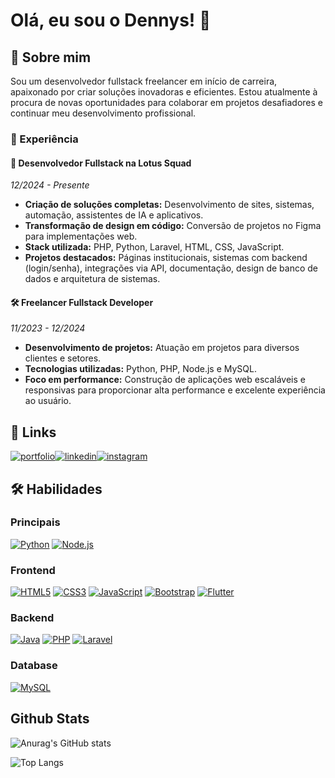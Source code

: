 
# Olá, eu sou o Dennys! 👋


## 🚀 Sobre mim
Sou um desenvolvedor fullstack freelancer em início de carreira, apaixonado por criar soluções inovadoras e eficientes. Estou atualmente à procura de novas oportunidades para colaborar em projetos desafiadores e continuar meu desenvolvimento profissional.




### 💼 Experiência

#### 🚀 Desenvolvedor Fullstack na Lotus Squad
*12/2024 - Presente*  
- **Criação de soluções completas:** Desenvolvimento de sites, sistemas, automação, assistentes de IA e aplicativos.  
- **Transformação de design em código:** Conversão de projetos no Figma para implementações web.  
- **Stack utilizada:** PHP, Python, Laravel, HTML, CSS, JavaScript.  
- **Projetos destacados:** Páginas institucionais, sistemas com backend (login/senha), integrações via API, documentação, design de banco de dados e arquitetura de sistemas.

#### 🛠️ Freelancer Fullstack Developer
*11/2023 - 12/2024*  
- **Desenvolvimento de projetos:** Atuação em projetos para diversos clientes e setores.  
- **Tecnologias utilizadas:** Python, PHP, Node.js e MySQL.  
- **Foco em performance:** Construção de aplicações web escaláveis e responsivas para proporcionar alta performance e excelente experiência ao usuário.


## 🔗 Links
[![portfolio](https://img.shields.io/badge/my_portfolio-000?style=for-the-badge&logo=ko-fi&logoColor=white)](https://cv.cinedsoti.com.br/)[![linkedin](https://img.shields.io/badge/linkedin-0A66C2?style=for-the-badge&logo=linkedin&logoColor=white)](https://www.linkedin.com/in/dennys-willian-da-silva-887808228/)[![instagram](https://img.shields.io/badge/Instagram-E4405F?style=for-the-badge&logo=instagram&logoColor=white)](https://instagram.com/willian1894)

## 🛠 Habilidades

### Principais
[![Python](https://img.shields.io/badge/Python-3776AB?style=for-the-badge&logo=python&logoColor=white)](https://www.python.org/)
[![Node.js](https://img.shields.io/badge/Node.js-43853D?style=for-the-badge&logo=node.js&logoColor=white)](https://nodejs.org/)

### Frontend
[![HTML5](https://img.shields.io/badge/HTML5-E34F26?style=for-the-badge&logo=html5&logoColor=white)](https://developer.mozilla.org/en-US/docs/Web/HTML)
[![CSS3](https://img.shields.io/badge/CSS3-1572B6?style=for-the-badge&logo=css3&logoColor=white)](https://developer.mozilla.org/en-US/docs/Web/CSS)
[![JavaScript](https://img.shields.io/badge/JavaScript-F7DF1E?style=for-the-badge&logo=javascript&logoColor=black)](https://developer.mozilla.org/en-US/docs/Web/JavaScript)
[![Bootstrap](https://img.shields.io/badge/Bootstrap-563D7C?style=for-the-badge&logo=bootstrap&logoColor=white)](https://getbootstrap.com/)
[![Flutter](https://img.shields.io/badge/Flutter-02569B?style=for-the-badge&logo=flutter&logoColor=white)](https://flutter.dev/)

### Backend
[![Java](https://img.shields.io/badge/Java-ED8B00?style=for-the-badge&logo=openjdk&logoColor=white)](https://www.java.com/)
[![PHP](https://img.shields.io/badge/PHP-777BB4?style=for-the-badge&logo=php&logoColor=white)](https://www.php.net/)
[![Laravel](https://img.shields.io/badge/Laravel-FF2D20?style=for-the-badge&logo=laravel&logoColor=white)](https://laravel.com/)

### Database
[![MySQL](https://img.shields.io/badge/MySQL-00000F?style=for-the-badge&logo=mysql&logoColor=white)](https://www.mysql.com/)

## Github Stats

![Anurag's GitHub stats](https://github-readme-stats.vercel.app/api?username=dennys1994&show_icons=true&theme=radical)

![Top Langs](https://github-readme-stats.vercel.app/api/top-langs/?username=dennys1994&layout=donut)


